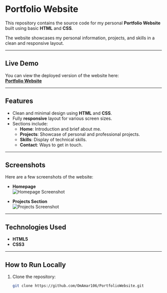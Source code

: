 # Portfolio Website

This repository contains the source code for my personal **Portfolio Website** built using basic **HTML** and **CSS**.

The website showcases my personal information, projects, and skills in a clean and responsive layout.

---

## Live Demo

You can view the deployed version of the website here:  
**[Portfolio Website](https://omamar.netlify.app/)**

---

## Features

- Clean and minimal design using **HTML** and **CSS**.
- Fully **responsive** layout for various screen sizes.
- Sections include:
  - **Home**: Introduction and brief about me.
  - **Projects**: Showcase of personal and professional projects.
  - **Skills**: Display of technical skills.
  - **Contact**: Ways to get in touch.

---

## Screenshots

Here are a few screenshots of the website:

- **Homepage**  
  ![Homepage Screenshot](https://github.com/OmAmar106/PortfolioWebsite/assets/142908269/84619f63-ec7f-4763-b1c4-abaf3768a975)

- **Projects Section**  
  ![Projects Screenshot](https://github.com/OmAmar106/PortfolioWebsite/assets/142908269/3c1d3485-d9ef-4a54-a30e-2b88e5b2eeba)

---

## Technologies Used

- **HTML5**
- **CSS3**

---

## How to Run Locally

1. Clone the repository:
   ```bash
   git clone https://github.com/OmAmar106/PortfolioWebsite.git

